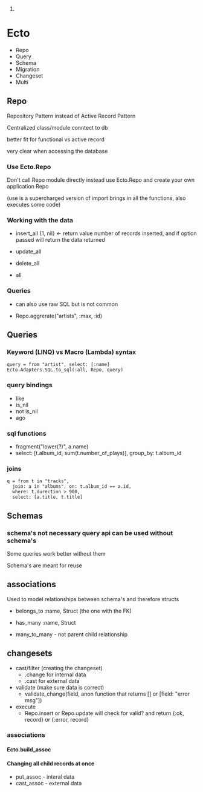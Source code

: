 1.

# Ecto
  * Repo
  * Query
  * Schema
  * Migration
  * Changeset
  * Multi

## Repo

Repository Pattern instead of Active Record Pattern

Centralized class/module conntect to db

better fit for functional vs active record

very clear when accessing the database

### Use Ecto.Repo

Don't call Repo module directly instead use Ecto.Repo and create your own application Repo

(use is a supercharged version of import brings in all the functions, also executes some code)

### Working with the data

- insert_all
{1, nil} <- return value number of records inserted, and if option passed will return the data returned

- update_all
- delete_all
- all

### Queries

- can also use raw SQL but is not common

- Repo.aggrerate("artists", :max, :id)




## Queries

### Keyword (LINQ) vs Macro (Lambda) syntax
```
query = from "artist", select: [:name]
Ecto.Adapters.SQL.to_sql(:all, Repo, query)
```

### query bindings
- like
- is_nil
- not is_nil
- ago

### sql functions
- fragment("lower(?)", a.name)
- select: [t.album_id, sum(t.number_of_plays)], group_by: t.album_id


### joins
```
q = from t in "tracks",
  join: a in "albums", on: t.album_id == a.id,
  where: t.durection > 900,
  select: [a.title, t.title]
```

## Schemas

### schema's not necessary query api can be used without schema's
Some queries work better without them

Schema's are meant for reuse

## associations
Used to model relationships between schema's and therefore structs

  - belongs_to :name, Struct (the one with the FK)
  - has_many :name, Struct


  - many_to_many - not parent child relationship

## changesets

- cast/filter (creating the changeset)
  - .change for internal data
  - .cast for external data
- validate (make sure data is correct)
  - validate_change(field, anon function that returns [] or [field: "error msg"])
- execute
  - Repo.insert or Repo.update will check for valid? and return {:ok, record} or {:error, record}

### associations

#### Ecto.build_assoc

#### Changing all child records at once
- put_assoc - interal data
- cast_assoc - external data


